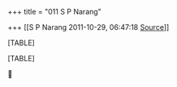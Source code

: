 +++
title = "011 S P Narang"

+++
[[S P Narang	2011-10-29, 06:47:18 [Source](https://groups.google.com/g/bvparishat/c/tiWZaVpCw-Q)]]



[TABLE]

[TABLE]



